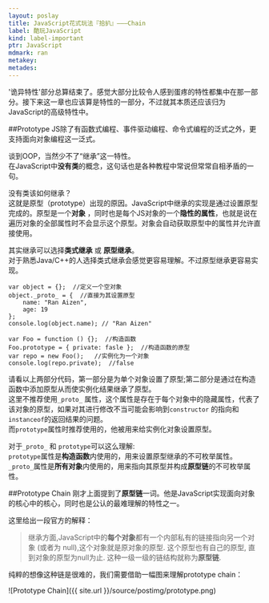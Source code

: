 ```yaml
---
layout: poslay
title: JavaScript花式玩法『拾扒』———Chain
label: 酷玩JavaScript
kind: label-important
ptr: JavaScript
mdmark: ran
metakey: 
metades:
---
```


'诡异特性'部分总算结束了。感觉大部分比较令人感到蛋疼的特性都集中在那一部分。接下来这一章也应该算是特性的一部分，不过就其本质还应该归为JavaScript的高级特性中。

##Prototype
JS除了有函数式编程、事件驱动编程、命令式编程的泛式之外，更支持面向对象编程这一泛式。

谈到OOP，当然少不了“继承”这一特性。  
在JavaScript中**没有类**的概念，这句话也是各种教程中常说但常常自相矛盾的一句。   

没有类该如何继承？  
这就是原型（prototype）出现的原因。JavaScript中继承的实现是通过设置原型完成的。原型是一个**对象** ，同时也是每个JS对象的一个**隐性的属性**，也就是说在遍历对象的全部属性时不会显示这个原型。对象会自动获取原型中的属性并允许直接使用。

其实继承可以选择**类式继承** 或 **原型继承**。  
对于熟悉Java/C++的人选择类式继承会感觉更容易理解。不过原型继承更容易实现。

    var object = {};  //定义一个空对象
    object._proto_ = {  //直接为其设置原型
        name: "Ran Aizen",
        age: 19
    };
    console.log(object.name); // "Ran Aizen"
    
    var Foo = function () {};  //构造函数
    Foo.prototype = { private: fasle };  //构造函数的原型
    var repo = new Foo();   //实例化为一个对象
    console.log(repo.private);  //false
    
请看以上两部分代码，第一部分是为单个对象设置了原型;第二部分是通过在构造函数中添加原型从而使实例化结果继承了原型。  
这里不推荐使用`_proto_` 属性，这个属性是存在于每个对象中的隐藏属性，代表了该对象的原型，如果对其进行修改不当可能会影响到`constructor` 的指向和 `instanceof`的返回结果的问题。  
而`prototype`属性时推荐使用的，他被用来给实例化对象设置原型。

对于`_proto_` 和 `prototype`可以这么理解:  
`prototype`属性是**构造函数**内使用的，用来设置原型继承的不可枚举属性。  
`_proto_`属性是**所有对象**内使用的，用来指向其原型并构成**原型链**的不可枚举属性。

##Prototype Chain
刚才上面提到了**原型链**一词。他是JavaScript实现面向对象的核心中的核心，同时也是公认的最难理解的特性之一。

这里给出一段官方的解释：  
> 继承方面,JavaScript中的**每个对象**都有一个内部私有的链接指向另一个对象 (或者为 null),这个对象就是原对象的原型. 这个原型也有自己的原型, 直到对象的原型为null为止. 这种一级一级的链结构就称为**原型链**.

纯粹的想像这种链是很难的，我们需要借助一幅图来理解prototype chain：

![Prototype Chain]({{ site.url }}/source/postimg/prototype.png)


